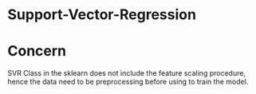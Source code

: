# Support-Vector-Regression

# Concern
SVR Class in the sklearn does not include the feature scaling procedure, hence the data need to be preprocessing before using to train the model.
